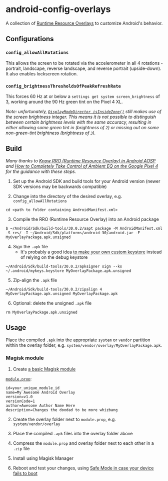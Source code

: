 # android-config-overlays

A collection of [Runtime Resource Overlays](https://source.android.com/devices/architecture/rros) to customize Android's behavior.

## Configurations

### `config_allowAllRotations`

This allows the screen to be rotated via the accelerometer in all 4 rotations - portrait, landscape, reverse landscape, and reverse portrait (upside-down).  It also enables lockscreen rotation.

### `config_brightnessThresholdsOfPeakRefreshRate`

This forces 60 Hz at or below a `settings get system screen_brightness` of 3, working around the 90 Hz green tint on the Pixel 4 XL.

*Note: unfortunately, [`DisplayModeDirector isInsideZone()`](https://cs.android.com/android/platform/superproject/+/master:frameworks/base/services/core/java/com/android/server/display/DisplayModeDirector.java;l=1280-1298?q=config_brightnessThresholdsOfPeakRefreshRate ) still makes use of the screen brightness integer.  This means it is not possible to distinguish between certain brightness levels with the same accuracy, resulting in either allowing some green tint in (brightness of `2`) or missing out on some non-green-tint brightness (brightness of `3`).*

## Build

*Many thanks to [Know RRO (Runtime Resource Overlay) in Android AOSP](https://saurabhsharma123k.blogspot.com/2018/02/know-rro-runtime-resource-overlay-in.html ) and [How to Completely Take Control of Ambient EQ on the Google Pixel 4](https://www.xda-developers.com/google-pixel-4-ambient-eq-tweak/ ) for the guidance with these steps.*

1.  Set up the Android SDK and build tools for your Android version (newer SDK versions may be backwards compatible)

2.  Change into the directory of the desired overlay, e.g. `config_allowAllRotations`
```
cd <path to folder containing AndroidManifest.xml>
```

3.  Compile the RRO (Runtime Resource Overlay) into an Android package
```
$ ~/Android/Sdk/build-tools/30.0.2/aapt package -M AndroidManifest.xml -S res/ -I ~/Android/Sdk/platforms/android-30/android.jar -F MyOverlayPackage.apk.unsigned
```

4.  Sign the `.apk` file
    * It's probably a good idea [to make your own custom keystore](https://gist.github.com/henriquemenezes/70feb8fff20a19a65346e48786bedb8f ) instead of relying on the debug keystore
```
~/Android/Sdk/build-tools/30.0.2/apksigner sign --ks ~/.android/mykeys.keystore MyOverlayPackage.apk.unsigned
```

5.  Zip-align the `.apk` file
```
~/Android/Sdk/build-tools/30.0.2/zipalign 4 MyOverlayPackage.apk.unsigned MyOverlayPackage.apk
```

6.  Optional: delete the unsigned `.apk` file
```
rm MyOverlayPackage.apk.unsigned
```

## Usage

Place the compiled `.apk` into the appropriate `system` or `vendor` partition within the overlay folder, e.g. `system/vendor/overlay/MyOverlayPackage.apk`.

### Magisk module

1.  Create [a basic Magisk module](https://topjohnwu.github.io/Magisk/guides.html#magisk-modules )

[`module.prop`](https://topjohnwu.github.io/Magisk/guides.html#moduleprop ):
```
id=your_unique_module_id
name=My Awesome Android Overlay
version=v1.0
versionCode=1
author=Awesome Author Name Here
description=Changes the doodad to be more whizbang
```

2.  Create the overlay folder next to `module.prop`, e.g. `system/vendor/overlay`

3.  Place the compiled `.apk` files into the overlay folder above

4.  Compress the `module.prop` and overlay folder next to each other in a `.zip` file

5.  Install using Magisk Manager

6.  Reboot and test your changes, using [Safe Mode in case your device fails to boot](https://topjohnwu.github.io/Magisk/faq.html#q-i-installed-a-module-and-it-bootlooped-my-device-help )
